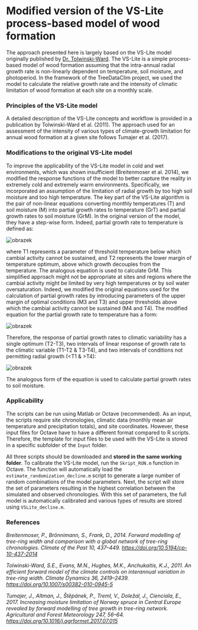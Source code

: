 # Modified version of the VS-Lite process-based model of wood formation

The approach presented here is largely based on the VS-Lite model originally published by [Dr. Tolwinski-Ward](https://www.suztw.com/). The VS-Lite is a simple process-based model of wood formation assuming that the intra-annual radial growth rate is non-linearly dependent on temperature, soil moisture, and photoperiod. In the framework of the TreeDataClim project, we used the model to calculate the relative growth rate and the intensity of climatic limitation of wood formation at each site on a monthly scale.

### Principles of the VS-Lite model
A detailed description of the VS-Lite concepts and workflow is provided in a publication by Tolwinski-Ward et al. (2011). The approach used for an assessment of the intensity of various types of climate-growth limitation for annual wood formation at a given site follows Tumajer et al. (2017).

### Modifications to the original VS-Lite model
To improve the applicability of the VS-Lite model in cold and wet environments, which was shown insufficient (Breitenmoser et al. 2014), we modified the response functions of the model to better capture the reality in extremely cold and extremely warm environments. Specifically, we incorporated an assumption of the limitation of radial growth by too high soil moisture and too high temperature. The key part of the VS-Lite algorithm is the pair of non-linear equations converting monthly temperatures (T) and soil moisture (M) into partial growth rates to temperature (GrT) and partial growth rates to soil moisture (GrM). In the original version of the model, they have a step-wise form. Indeed, partial growth rate to temperature is defined as:

![obrazek](https://user-images.githubusercontent.com/25429975/235633230-8a457e73-59ab-4061-983d-ac4bd05d13b0.png)

where T1 represents a parameter of threshold temperature below which cambial activity cannot be sustained, and T2 represents the lower margin of temperature optimum, above which growth decouples from the temperature. The analogous equation is used to calculate GrM. This simplified approach might not be appropriate at sites and regions where the cambial activity might be limited by very high temperatures or by soil water oversaturation. Indeed, we modified the original equations used for the calculation of partial growth rates by introducing parameters of the upper margin of optimal conditions (M3 and T3) and upper thresholds above which the cambial activity cannot be sustained (M4 and T4). The modified equation for the partial growth rate to temperature has a form:

![obrazek](https://user-images.githubusercontent.com/25429975/235633135-add0da4c-e62b-45d6-a990-f2f7d88dcd0c.png)

Therefore, the response of partial growth rates to climatic variability has a single optimum (T2-T3), two intervals of linear response of growth rate to the climatic variable (T1-T2 & T3-T4), and two intervals of conditions not permitting radial growth (<T1 & >T4):

![obrazek](https://user-images.githubusercontent.com/25429975/235648004-205298de-78ba-4be6-9074-69b1f53a3fbb.png)

The analogous form of the equation is used to calculate partial growth rates to soil moisture.


### Applicability
The scripts can be run using Matlab or Octave (recommended). As an input, the scripts require site chronologies, climatic data (monthly mean air temperature and precipitation totals), and site coordinates. However, these input files for Octave have to have a different format compared to R scripts. Therefore, the template for input files to be used with the VS-Lite is stored in a specific subfolder of the `Input` folder.

All three scripts should be downloaded and **stored in the same working folder**. To calibrate the VS-Lite model, run the `Skript_RUN.m` function in Octave. The function will automatically load the `estimate_randomization_decline.m` script to generate a large number of random combinations of the model parameters. Next, the script will store the set of parameters resulting in the highest correlation between the simulated and observed chronologies. With this set of parameters, the full model is automatically calibrated and various types of results are stored using `VSLite_decline.m`.

### References
*Breitenmoser, P., Brönnimann, S., Frank, D., 2014. Forward modelling of tree-ring width and comparison with a global network of tree-ring chronologies. Climate of the Past 10, 437–449. https://doi.org/10.5194/cp-10-437-2014*

*Tolwinski-Ward, S.E., Evans, M.N., Hughes, M.K., Anchukaitis, K.J., 2011. An efficient forward model of the climate controls on interannual variation in tree-ring width. Climate Dynamics 36, 2419–2439. https://doi.org/10.1007/s00382-010-0945-5*

*Tumajer, J., Altman, J., Štěpánek, P., Treml, V., Doležal, J., Cienciala, E., 2017. Increasing moisture limitation of Norway spruce in Central Europe revealed by forward modelling of tree growth in tree-ring network. Agricultural and Forest Meteorology 247, 56–64. https://doi.org/10.1016/j.agrformet.2017.07.015*
